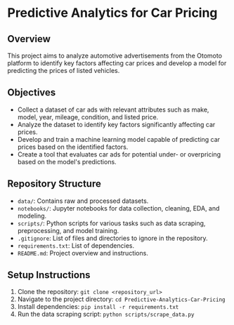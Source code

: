 # Predictive Analytics for Car Pricing

## Overview
This project aims to analyze automotive advertisements from the Otomoto platform to identify key factors affecting car prices and develop a model for predicting the prices of listed vehicles.

## Objectives
- Collect a dataset of car ads with relevant attributes such as make, model, year, mileage, condition, and listed price.
- Analyze the dataset to identify key factors significantly affecting car prices.
- Develop and train a machine learning model capable of predicting car prices based on the identified factors.
- Create a tool that evaluates car ads for potential under- or overpricing based on the model's predictions.

## Repository Structure
- `data/`: Contains raw and processed datasets.
- `notebooks/`: Jupyter notebooks for data collection, cleaning, EDA, and modeling.
- `scripts/`: Python scripts for various tasks such as data scraping, preprocessing, and model training.
- `.gitignore`: List of files and directories to ignore in the repository.
- `requirements.txt`: List of dependencies.
- `README.md`: Project overview and instructions.

## Setup Instructions
1. Clone the repository: `git clone <repository_url>`
2. Navigate to the project directory: `cd Predictive-Analytics-Car-Pricing`
3. Install dependencies: `pip install -r requirements.txt`
4. Run the data scraping script: `python scripts/scrape_data.py`
